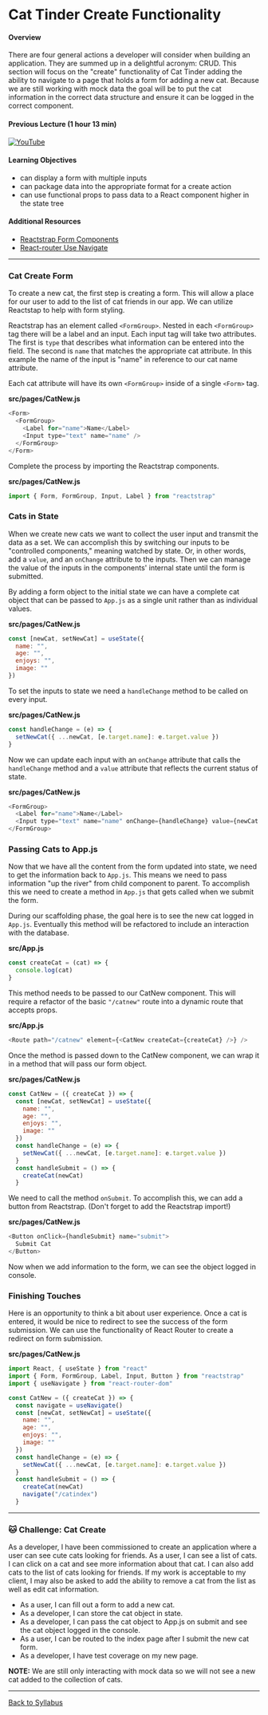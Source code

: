 # Cat Tinder Create Functionality

#### Overview

There are four general actions a developer will consider when building an application. They are summed up in a delightful acronym: CRUD. This section will focus on the "create" functionality of Cat Tinder adding the ability to navigate to a page that holds a form for adding a new cat. Because we are still working with mock data the goal will be to put the cat information in the correct data structure and ensure it can be logged in the correct component.

#### Previous Lecture (1 hour 13 min)

[![YouTube](http://img.youtube.com/vi/JIO4odyznjo/0.jpg)](https://www.youtube.com/watch?v=JIO4odyznjo)

#### Learning Objectives

- can display a form with multiple inputs
- can package data into the appropriate format for a create action
- can use functional props to pass data to a React component higher in the state tree

#### Additional Resources

- [Reactstrap Form Components](https://reactstrap.github.io/?path=/docs/components-forms)
- [React-router Use Navigate](https://reactrouter.com/en/6.15.0/hooks/use-navigate)

---

### Cat Create Form

To create a new cat, the first step is creating a form. This will allow a place for our user to add to the list of cat friends in our app. We can utilize Reactstap to help with form styling.

Reactstrap has an element called `<FormGroup>`. Nested in each `<FormGroup>` tag there will be a label and an input. Each input tag will take two attributes. The first is `type` that describes what information can be entered into the field. The second is `name` that matches the appropriate cat attribute. In this example the name of the input is "name" in reference to our cat name attribute.

Each cat attribute will have its own `<FormGroup>` inside of a single `<Form>` tag.

**src/pages/CatNew.js**

```javascript
<Form>
  <FormGroup>
    <Label for="name">Name</Label>
    <Input type="text" name="name" />
  </FormGroup>
</Form>
```

Complete the process by importing the Reactstrap components.

**src/pages/CatNew.js**

```javascript
import { Form, FormGroup, Input, Label } from "reactstrap"
```

### Cats in State

When we create new cats we want to collect the user input and transmit the data as a set. We can accomplish this by switching our inputs to be "controlled components," meaning watched by state. Or, in other words, add a `value`, and an `onChange` attribute to the inputs. Then we can manage the value of the inputs in the components' internal state until the form is submitted.

By adding a form object to the initial state we can have a complete cat object that can be passed to `App.js` as a single unit rather than as individual values.

**src/pages/CatNew.js**

```javascript
const [newCat, setNewCat] = useState({
  name: "",
  age: "",
  enjoys: "",
  image: ""
})
```

To set the inputs to state we need a `handleChange` method to be called on every input.

**src/pages/CatNew.js**

```javascript
const handleChange = (e) => {
  setNewCat({ ...newCat, [e.target.name]: e.target.value })
}
```

Now we can update each input with an `onChange` attribute that calls the `handleChange` method and a `value` attribute that reflects the current status of state.

**src/pages/CatNew.js**

```javascript
<FormGroup>
  <Label for="name">Name</Label>
  <Input type="text" name="name" onChange={handleChange} value={newCat.name} />
</FormGroup>
```

### Passing Cats to App.js

Now that we have all the content from the form updated into state, we need to get the information back to `App.js`. This means we need to pass information "up the river" from child component to parent. To accomplish this we need to create a method in `App.js` that gets called when we submit the form.

During our scaffolding phase, the goal here is to see the new cat logged in `App.js`. Eventually this method will be refactored to include an interaction with the database.

**src/App.js**

```javascript
const createCat = (cat) => {
  console.log(cat)
}
```

This method needs to be passed to our CatNew component. This will require a refactor of the basic `"/catnew"` route into a dynamic route that accepts props.

**src/App.js**

```javascript
<Route path="/catnew" element={<CatNew createCat={createCat} />} />
```

Once the method is passed down to the CatNew component, we can wrap it in a method that will pass our form object.

**src/pages/CatNew.js**

```javascript
const CatNew = ({ createCat }) => {
  const [newCat, setNewCat] = useState({
    name: "",
    age: "",
    enjoys: "",
    image: ""
  })
  const handleChange = (e) => {
    setNewCat({ ...newCat, [e.target.name]: e.target.value })
  }
  const handleSubmit = () => {
    createCat(newCat)
  }
```

We need to call the method `onSubmit`. To accomplish this, we can add a button from Reactstrap. (Don't forget to add the Reactstrap import!)

**src/pages/CatNew.js**

```javascript
<Button onClick={handleSubmit} name="submit">
  Submit Cat
</Button>
```

Now when we add information to the form, we can see the object logged in console.

### Finishing Touches

Here is an opportunity to think a bit about user experience. Once a cat is entered, it would be nice to redirect to see the success of the form submission. We can use the functionality of React Router to create a redirect on form submission.

**src/pages/CatNew.js**

```javascript
import React, { useState } from "react"
import { Form, FormGroup, Label, Input, Button } from "reactstrap"
import { useNavigate } from "react-router-dom"

const CatNew = ({ createCat }) => {
  const navigate = useNavigate()
  const [newCat, setNewCat] = useState({
    name: "",
    age: "",
    enjoys: "",
    image: ""
  })
  const handleChange = (e) => {
    setNewCat({ ...newCat, [e.target.name]: e.target.value })
  }
  const handleSubmit = () => {
    createCat(newCat)
    navigate("/catindex")
  }
```

---

### 🐱 Challenge: Cat Create

As a developer, I have been commissioned to create an application where a user can see cute cats looking for friends. As a user, I can see a list of cats. I can click on a cat and see more information about that cat. I can also add cats to the list of cats looking for friends. If my work is acceptable to my client, I may also be asked to add the ability to remove a cat from the list as well as edit cat information.

- As a user, I can fill out a form to add a new cat.
- As a developer, I can store the cat object in state.
- As a developer, I can pass the cat object to App.js on submit and see the cat object logged in the console.
- As a user, I can be routed to the index page after I submit the new cat form.
- As a developer, I have test coverage on my new page.

**NOTE:** We are still only interacting with mock data so we will not see a new cat added to the collection of cats.

---

[Back to Syllabus](../../README.md#cat-tinder-frontend)
